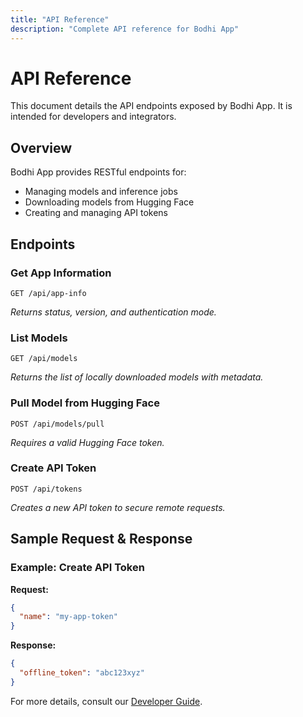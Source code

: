 ```yaml
---
title: "API Reference"
description: "Complete API reference for Bodhi App"
---
```


# API Reference

This document details the API endpoints exposed by Bodhi App. It is intended for developers and integrators.

## Overview

Bodhi App provides RESTful endpoints for:
- Managing models and inference jobs
- Downloading models from Hugging Face
- Creating and managing API tokens

## Endpoints

### Get App Information

```
GET /api/app-info
```
_Returns status, version, and authentication mode._

### List Models

```
GET /api/models
```
_Returns the list of locally downloaded models with metadata._

### Pull Model from Hugging Face

```
POST /api/models/pull
```
_Requires a valid Hugging Face token._

### Create API Token

```
POST /api/tokens
```
_Creates a new API token to secure remote requests._

## Sample Request & Response

### Example: Create API Token

**Request:**

```json
{
  "name": "my-app-token"
}
```

**Response:**

```json
{
  "offline_token": "abc123xyz"
}
```

For more details, consult our [Developer Guide](./dev/DeveloperGuide.md). 